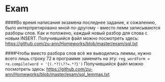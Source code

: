 # Exam

####Во время написания экзамена последнее задание, к сожалению, было интерпретировано мной по-другому - вместо лемм записываются разборы слов. Как и положено, каждый новый разбор для слова с новым INSERT.
Получившийся файл можно посмотреть здесь: https://github.com/zu-ann/Homeworks/blob/master/exam/sql.txt

####Чтобы вместо разбора слов всё же выводились леммы, нужно всего лишь строку 72 в программе заменить на эту: 
`reg_wordform = re.compile(word + '{(.*?)\??=.*?}')`
Получившийся файл можно посмотреть здесь: https://github.com/zu-ann/Homeworks/blob/master/exam/sql_lemmas.txt

